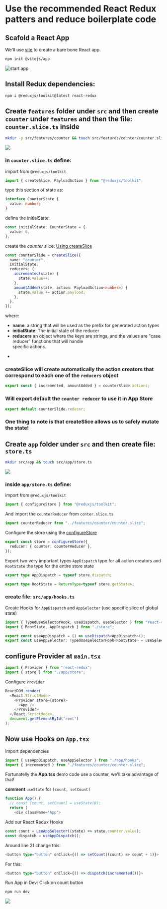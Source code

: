 # Use the recommended React Redux patters and reduce boilerplate code

## Scafold a React App

We'll use [vite](https://vitejs.dev/) to create a bare bone React app.

```bash
npm init @vitejs/app
```

![start app](./screenshots/react-redix-2021_init_app.gif)

## Install Redux dependencies:

```bash
npm i @reduxjs/toolkit@latest react-redux
```

## Create `features` folder under `src` and then create `counter` under `features` and then the file: `counter.slice.ts` inside

```bash
mkdir -p src/features/counter && touch src/features/counter/counter.slice.ts
```

![](screenshots/features-folder.png)

### in `counter.slice.ts` define:

import from `@reduxjs/toolkit`

```typescript
import { createSlice, PayloadAction } from "@reduxjs/toolkit";
```

type this section of state as:

```typescript
interface CounterState {
  value: number;
}
```

define the initialState:

```typescript
const initialState: CounterState = {
  value: 0,
};
```

create the _counter_ slice: [Using createSlice](https://redux.js.org/tutorials/fundamentals/part-8-modern-redux#using-createslice)

```typescript
const counterSlide = createSlice({
  name: "counter",
  initialState,
  reducers: {
    incremented(state) {
      state.value++;
    },
    amountAdded(state, action: PayloadAction<number>) {
      state.value += action.payload;
    },
  },
});
```

where:

- **name**: a string that will be used as the prefix for generated action types
- **initialState**: The initial state of the reducer
- **reducers** an object where the keys are strings, and the values are "case reducer" functions that will handle  
  specific actions.

*

### **createSlice will create automatically the action creators** that correspond to each one of the `reducers` object

```typescript
export const { incremented, amountAdded } = counterSlide.actions;
```

### Will export default the `counter reducer` to use it in App Store

```typescript
export default counterSlide.reducer;
```

### One thing to note is that **createSlice** allows us to safely **mutate** the state!

## Create `app` folder under `src` and then create file: `store.ts`

```bash
mkdir src/app && touch src/app/store.ts
```

![](screenshots/app_store.png)

### inside `app/store.ts` define:

import from `@reduxjs/toolkit`

```typescript
import { configureStore } from "@reduxjs/toolkit";
```

And import the `counterReducer` from `conter.slice.ts`

```typescript
import counterReducer from "../features/counter/counter.slice";
```

Configure the store using the [configureStore](https://redux.js.org/tutorials/fundamentals/part-8-modern-redux#using-configurestore)

```typescript
export const store = configureStore({
  reducer: { counter: counterReducer },
});
```

Export two very important types `AppDispatch` type for all action creators and `RootState` the type for the entire store state

```typescript
export type AppDispatch = typeof store.dispatch;

export type RootState = ReturnType<typeof store.getState>;
```

### create file: `src/app/hooks.ts`

Create Hooks for `AppDispatch` and `AppSelector` (use specific slice of global state)

```typescript
import { TypedUseSelectorHook, useDispatch, useSelector } from "react-redux";
import { RootState, AppDispatch } from "./store";

export const useAppDispatch = () => useDispatch<AppDispatch>();
export const useAppSelector: TypedUseSelectorHook<RootState> = useSelector;
```

## configure Provider at `main.tsx`

```typescript
import { Provider } from "react-redux";
import { store } from "./app/store";
```

Configure `Provider`

```typescript
ReactDOM.render(
  <React.StrictMode>
    <Provider store={store}>
      <App />
    </Provider>
  </React.StrictMode>,
  document.getElementById("root")
);
```

## Now use Hooks on `App.tsx`

Import dependencies

```typescript
import { useAppDispatch, useAppSelector } from "./app/hooks";
import { incremented } from "./features/counter/counter.slice";
```

Fortunatelly the **App.tsx** demo code use a counter, we'll take advantage of that!

**comment** `useState` for `[count, setCount]`

```typescript
function App() {
  // const [count, setCount] = useState(0);
  return (
    <div className="App">
```

Add our React Redux Hooks

```typescript
const count = useAppSelector((state) => state.counter.value);
const dispatch = useAppDispatch();
```

Around line 21 change this:

```typescript
<button type="button" onClick={() => setCount((count) => count + 1)}>
```

For this:

```typescript
<button type="button" onClick={() => dispatch(incremented())}>
```

Run App in Dev: Click on count button

```bash
npm run dev
```

![](screenshots/dispatch_incremented_.gif)
